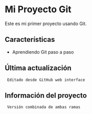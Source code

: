 # Mi Proyecto Git

Este es mi primer proyecto usando Git.

   ## Características
- Aprendiendo Git paso a paso

## Última actualización
     Editado desde GitHub web interface

   ## Información del proyecto
     Versión combinada de ambas ramas
